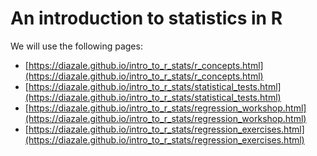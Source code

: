 # An introduction to statistics in R

We will use the following pages:

* [https://diazale.github.io/intro_to_r_stats/r_concepts.html](https://diazale.github.io/intro_to_r_stats/r_concepts.html)
* [https://diazale.github.io/intro_to_r_stats/statistical_tests.html](https://diazale.github.io/intro_to_r_stats/statistical_tests.html)
* [https://diazale.github.io/intro_to_r_stats/regression_workshop.html](https://diazale.github.io/intro_to_r_stats/regression_workshop.html) 
* [https://diazale.github.io/intro_to_r_stats/regression_exercises.html](https://diazale.github.io/intro_to_r_stats/regression_exercises.html) 
